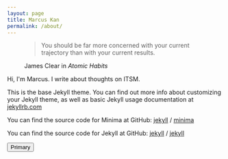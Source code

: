 ```yaml
---
layout: page
title: Marcus Kan
permalink: /about/
---
```


<figure>
  <blockquote class="blockquote">
    <p>You should be far more concerned with your current trajectory than with your current results.</p>
  </blockquote>
  <figcaption class="blockquote-footer">
    James Clear in <cite title="Source Title">Atomic Habits</cite>
  </figcaption>
</figure>

Hi, I'm Marcus. I write about thoughts on ITSM.

This is the base Jekyll theme. You can find out more info about customizing your Jekyll theme, as well as basic Jekyll usage documentation at [jekyllrb.com](https://jekyllrb.com/)

You can find the source code for Minima at GitHub:
[jekyll][jekyll-organization] /
[minima](https://github.com/jekyll/minima)

You can find the source code for Jekyll at GitHub:
[jekyll][jekyll-organization] /
[jekyll](https://github.com/jekyll/jekyll)

[jekyll-organization]: https://github.com/jekyll

<button type="button" class="btn btn-primary">Primary</button>
